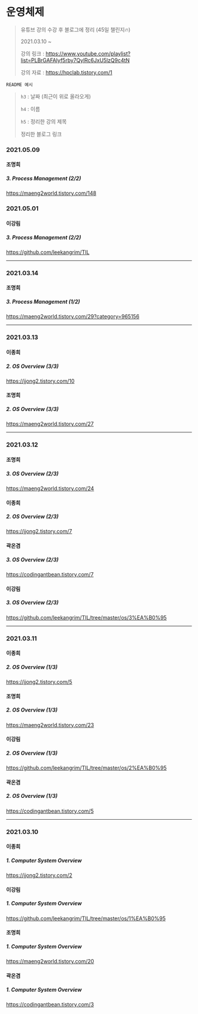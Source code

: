 # 운영체제

> 유튜브 강의 수강 후 블로그에 정리 (45일 챌린지🔥)
>
> 2021.03.10 ~
>
> 강의 링크 : https://www.youtube.com/playlist?list=PLBrGAFAIyf5rby7QylRc6JxU5lzQ9c4tN
>
> 강의 자료 : https://hpclab.tistory.com/1



`README 예시` 

> `h3` : 날짜 (최근이 위로 올라오게)
>
> `h4` : 이름
>
> `h5` : 정리한 강의 제목
>
> 정리한 블로그 링크



### 2021.05.09

#### 조명희

##### 3. Process Management (2/2)

https://maeng2world.tistory.com/148

### 2021.05.01

#### 이강림

##### 3. Process Management (2/2)

https://github.com/leekangrim/TIL

<hr>



### 2021.03.14

#### 조명희

##### 3. Process Management (1/2)

https://maeng2world.tistory.com/29?category=965156

---

### 2021.03.13

#### 이종희

##### 2. OS Overview (3/3)

https://jjong2.tistory.com/10



#### 조명희

##### 2. OS Overview (3/3)

https://maeng2world.tistory.com/27



---



### 2021.03.12

#### 조명희

##### 3. OS Overview (2/3)

https://maeng2world.tistory.com/24

#### 이종희

##### 2. OS Overview (2/3)

https://jjong2.tistory.com/7

#### 곽온겸

##### 3. OS Overview (2/3)

https://codingantbean.tistory.com/7

#### 이강림

##### 3. OS Overview (2/3)

https://github.com/leekangrim/TIL/tree/master/os/3%EA%B0%95

---

### 2021.03.11

#### 이종희

##### 2. OS Overview (1/3)

https://jjong2.tistory.com/5



#### 조명희

##### 2. OS Overview (1/3)

https://maeng2world.tistory.com/23



#### 이강림

##### 2. OS Overview (1/3)

https://github.com/leekangrim/TIL/tree/master/os/2%EA%B0%95



#### 곽온겸

##### 2. OS Overview (1/3)

https://codingantbean.tistory.com/5



---

### 2021.03.10

#### 이종희

##### 1. Computer System Overview

https://jjong2.tistory.com/2



#### 이강림

##### 1. Computer System Overview

https://github.com/leekangrim/TIL/tree/master/os/1%EA%B0%95



#### 조명희

##### 1. Computer System Overview

https://maeng2world.tistory.com/20



#### 곽온겸

##### 1. Computer System Overview

https://codingantbean.tistory.com/3

